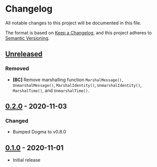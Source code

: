 # Changelog

All notable changes to this project will be documented in this file.

The format is based on [Keep a Changelog], and this project adheres to
[Semantic Versioning].

<!-- references -->
[Keep a Changelog]: https://keepachangelog.com/en/1.0.0/
[Semantic Versioning]: https://semver.org/spec/v2.0.0.html

## [Unreleased]

### Removed

- **[BC]** Remove marshalling function `MarshalMessage()`, ` UnmarshalMessage()`,
  `MarshalIdentity()`, `UnmarshalIdentity()`, `MarshalTime()`, and
  `UnmarshalTime()`.

## [0.2.0] - 2020-11-03

### Changed

- Bumped Dogma to v0.8.0

## [0.1.0] - 2020-11-01

- Initial release

<!-- references -->
[Unreleased]: https://github.com/dogmatiq/envelopespec
[0.1.0]: https://github.com/dogmatiq/envelopespec/releases/tag/v0.1.0
[0.2.0]: https://github.com/dogmatiq/envelopespec/releases/tag/v0.2.0

<!-- version template
## [0.0.1] - YYYY-MM-DD

### Added
### Changed
### Deprecated
### Removed
### Fixed
### Security
-->
